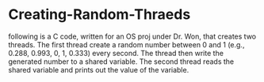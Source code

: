 # Creating-Random-Thraeds
following is a C code, written for an OS proj under Dr. Won, 
that creates two threads. 
The first thread create a random number between 0 and 1 (e.g., 0.288, 0.993, 0, 1, 0.333) every second. 
The thread then write the generated number to a shared variable. 
The second thread reads the shared variable and prints out the value of the variable.
